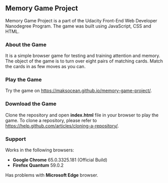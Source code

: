 ## Memory Game Project
Memory Game Project is a part of the Udacity Front-End Web Developer Nanodegree Program. The game was built using JavaScript, CSS and HTML.
### About the Game
It is a simple browser game for testing and training attention and memory. The object of the game is to turn over eight pairs of matching cards. Match the cards in as few moves as you can.
### Play the Game
Try the game on https://maksocean.github.io/memory-game-project/.
### Download the Game
Clone the repository and open **index.html** file in your browser to play the game. To clone a repository, please refer to https://help.github.com/articles/cloning-a-repository/.
### Support
Works in the following browsers:
* **Google Chrome** 65.0.3325.181 (Official Build)
* **Firefox Quantum** 59.0.2

Has problems with **Microsoft Edge** browser.